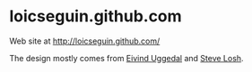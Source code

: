 loicseguin.github.com
=====================

Web site at http://loicseguin.github.com/

The design mostly comes from [Eivind Uggedal](http://uggedal.com/) and
[Steve Losh](http://stevelosh.com/).
